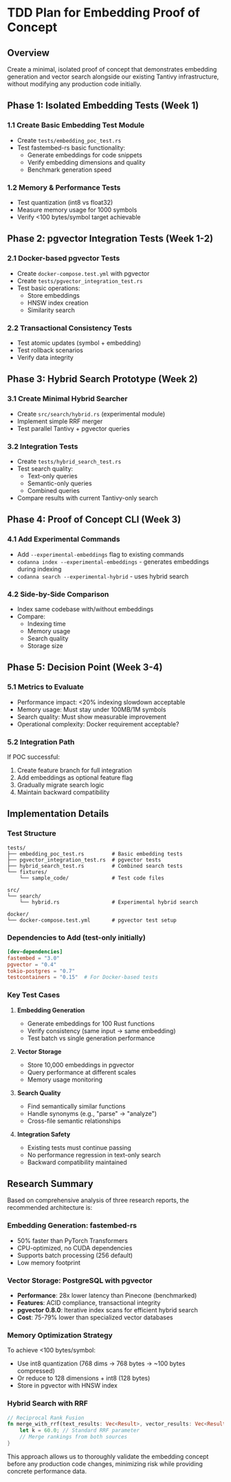 # TDD Plan for Embedding Proof of Concept

## Overview
Create a minimal, isolated proof of concept that demonstrates embedding generation and vector search alongside our existing Tantivy infrastructure, without modifying any production code initially.

## Phase 1: Isolated Embedding Tests (Week 1)

### 1.1 Create Basic Embedding Test Module
- Create `tests/embedding_poc_test.rs`
- Test fastembed-rs basic functionality:
  - Generate embeddings for code snippets
  - Verify embedding dimensions and quality
  - Benchmark generation speed

### 1.2 Memory & Performance Tests
- Test quantization (int8 vs float32)
- Measure memory usage for 1000 symbols
- Verify <100 bytes/symbol target achievable

## Phase 2: pgvector Integration Tests (Week 1-2)

### 2.1 Docker-based pgvector Tests
- Create `docker-compose.test.yml` with pgvector
- Create `tests/pgvector_integration_test.rs`
- Test basic operations:
  - Store embeddings
  - HNSW index creation
  - Similarity search

### 2.2 Transactional Consistency Tests
- Test atomic updates (symbol + embedding)
- Test rollback scenarios
- Verify data integrity

## Phase 3: Hybrid Search Prototype (Week 2)

### 3.1 Create Minimal Hybrid Searcher
- Create `src/search/hybrid.rs` (experimental module)
- Implement simple RRF merger
- Test parallel Tantivy + pgvector queries

### 3.2 Integration Tests
- Create `tests/hybrid_search_test.rs`
- Test search quality:
  - Text-only queries
  - Semantic-only queries
  - Combined queries
- Compare results with current Tantivy-only search

## Phase 4: Proof of Concept CLI (Week 3)

### 4.1 Add Experimental Commands
- Add `--experimental-embeddings` flag to existing commands
- `codanna index --experimental-embeddings` - generates embeddings during indexing
- `codanna search --experimental-hybrid` - uses hybrid search

### 4.2 Side-by-Side Comparison
- Index same codebase with/without embeddings
- Compare:
  - Indexing time
  - Memory usage
  - Search quality
  - Storage size

## Phase 5: Decision Point (Week 3-4)

### 5.1 Metrics to Evaluate
- Performance impact: <20% indexing slowdown acceptable
- Memory usage: Must stay under 100MB/1M symbols
- Search quality: Must show measurable improvement
- Operational complexity: Docker requirement acceptable?

### 5.2 Integration Path
If POC successful:
1. Create feature branch for full integration
2. Add embeddings as optional feature flag
3. Gradually migrate search logic
4. Maintain backward compatibility

## Implementation Details

### Test Structure
```
tests/
├── embedding_poc_test.rs         # Basic embedding tests
├── pgvector_integration_test.rs  # pgvector tests
├── hybrid_search_test.rs         # Combined search tests
└── fixtures/
    └── sample_code/              # Test code files

src/
└── search/
    └── hybrid.rs                 # Experimental hybrid search

docker/
└── docker-compose.test.yml       # pgvector test setup
```

### Dependencies to Add (test-only initially)
```toml
[dev-dependencies]
fastembed = "3.0"
pgvector = "0.4"
tokio-postgres = "0.7"
testcontainers = "0.15"  # For Docker-based tests
```

### Key Test Cases

1. **Embedding Generation**
   - Generate embeddings for 100 Rust functions
   - Verify consistency (same input → same embedding)
   - Test batch vs single generation performance

2. **Vector Storage**
   - Store 10,000 embeddings in pgvector
   - Query performance at different scales
   - Memory usage monitoring

3. **Search Quality**
   - Find semantically similar functions
   - Handle synonyms (e.g., "parse" → "analyze")
   - Cross-file semantic relationships

4. **Integration Safety**
   - Existing tests must continue passing
   - No performance regression in text-only search
   - Backward compatibility maintained

## Research Summary

Based on comprehensive analysis of three research reports, the recommended architecture is:

### Embedding Generation: fastembed-rs
- 50% faster than PyTorch Transformers
- CPU-optimized, no CUDA dependencies
- Supports batch processing (256 default)
- Low memory footprint

### Vector Storage: PostgreSQL with pgvector
- **Performance**: 28x lower latency than Pinecone (benchmarked)
- **Features**: ACID compliance, transactional integrity
- **pgvector 0.8.0**: Iterative index scans for efficient hybrid search
- **Cost**: 75-79% lower than specialized vector databases

### Memory Optimization Strategy
To achieve <100 bytes/symbol:
- Use int8 quantization (768 dims → 768 bytes → ~100 bytes compressed)
- Or reduce to 128 dimensions + int8 (128 bytes)
- Store in pgvector with HNSW index

### Hybrid Search with RRF
```rust
// Reciprocal Rank Fusion
fn merge_with_rrf(text_results: Vec<Result>, vector_results: Vec<Result>) -> Vec<Result> {
    let k = 60.0; // Standard RRF parameter
    // Merge rankings from both sources
}
```

This approach allows us to thoroughly validate the embedding concept before any production code changes, minimizing risk while providing concrete performance data.